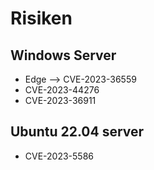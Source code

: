 # Risiken
## Windows Server
- Edge --> CVE-2023-36559
- CVE-2023-44276
- CVE-2023-36911
## Ubuntu 22.04 server
- CVE-2023-5586